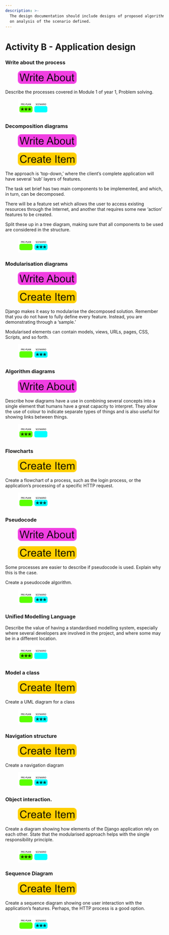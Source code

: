 ```yaml
---
description: >-
  The design documentation should include designs of proposed algorithms based
  on analysis of the scenario defined.
---
```


# Activity B - Application design

### Write about the process

<div align="left">

<figure><img src=".gitbook/assets/image (44).png" alt=""><figcaption></figcaption></figure>

</div>

Describe the processes covered in Module 1 of year 1, Problem solving.

<div align="left">

<figure><img src=".gitbook/assets/image (43).png" alt=""><figcaption></figcaption></figure>

</div>

### Decomposition diagrams

<div align="left">

<figure><img src=".gitbook/assets/image (48).png" alt=""><figcaption></figcaption></figure>

</div>

<div align="left">

<figure><img src=".gitbook/assets/image (46).png" alt=""><figcaption></figcaption></figure>

</div>

The approach is ‘top-down,’ where the client’s complete application will have several ‘sub’ layers of features.

The task set brief has two main components to be implemented, and which, in turn, can be decomposed.

There will be a feature set which allows the user to access existing resources through the Internet, and another that requires some new ‘action’ features to be created.

Split these up in a tree diagram, making sure that all components to be used are considered in the structure.

<div align="left">

<figure><img src=".gitbook/assets/image (49).png" alt=""><figcaption></figcaption></figure>

</div>

### Modularisation diagrams

<div align="left">

<figure><img src=".gitbook/assets/image (50).png" alt=""><figcaption></figcaption></figure>

</div>

<div align="left">

<figure><img src=".gitbook/assets/image (47).png" alt=""><figcaption></figcaption></figure>

</div>

Django makes it easy to modularise the decomposed solution. Remember that you do not have to fully define every feature. Instead, you are demonstrating through a ‘sample.’

Modularised elements can contain models, views, URLs, pages, CSS, Scripts, and so forth.

<div align="left">

<figure><img src=".gitbook/assets/image (52).png" alt=""><figcaption></figcaption></figure>

</div>

### Algorithm diagrams

<div align="left">

<figure><img src=".gitbook/assets/image (45).png" alt=""><figcaption></figcaption></figure>

</div>

Describe how diagrams have a use in combining several concepts into a single element that humans have a great capacity to interpret. They allow the use of colour to indicate separate types of things and is also useful for showing links between things.

<div align="left">

<figure><img src=".gitbook/assets/image (51).png" alt=""><figcaption></figcaption></figure>

</div>

### Flowcharts

<div align="left">

<figure><img src=".gitbook/assets/image (56).png" alt=""><figcaption></figcaption></figure>

</div>

Create a flowchart of a process, such as the login process, or the application’s processing of a specific HTTP request.

<div align="left">

<figure><img src=".gitbook/assets/image (53).png" alt=""><figcaption></figcaption></figure>

</div>

### Pseudocode

<div align="left">

<figure><img src=".gitbook/assets/image (58).png" alt=""><figcaption></figcaption></figure>

</div>

<div align="left">

<figure><img src=".gitbook/assets/image (57).png" alt=""><figcaption></figcaption></figure>

</div>

Some processes are easier to describe if pseudocode is used. Explain why this is the case.

Create a pseudocode algorithm.

<div align="left">

<figure><img src=".gitbook/assets/image (54).png" alt=""><figcaption></figcaption></figure>

</div>

### Unified Modelling Language

Describe the value of having a standardised modelling system, especially where several developers are involved in the project, and where some may be in a different location.

<div align="left">

<figure><img src=".gitbook/assets/image (55).png" alt=""><figcaption></figcaption></figure>

</div>

### Model a class

<div align="left">

<figure><img src=".gitbook/assets/image (59).png" alt=""><figcaption></figcaption></figure>

</div>

Create a UML diagram for a class

<div align="left">

<figure><img src=".gitbook/assets/image (60).png" alt=""><figcaption></figcaption></figure>

</div>

### Navigation structure

<div align="left">

<figure><img src=".gitbook/assets/image (62).png" alt=""><figcaption></figcaption></figure>

</div>

Create a navigation diagram

<div align="left">

<figure><img src=".gitbook/assets/image (61).png" alt=""><figcaption></figcaption></figure>

</div>

### Object interaction.

<div align="left">

<figure><img src=".gitbook/assets/image (63).png" alt=""><figcaption></figcaption></figure>

</div>

Create a diagram showing how elements of the Django application rely on each other. State that the modularised approach helps with the single responsibility principle.

<div align="left">

<figure><img src=".gitbook/assets/image (64).png" alt=""><figcaption></figcaption></figure>

</div>

### Sequence Diagram

<div align="left">

<figure><img src=".gitbook/assets/image (65).png" alt=""><figcaption></figcaption></figure>

</div>

Create a sequence diagram showing one user interaction with the application’s features. Perhaps, the HTTP process is a good option.

<div align="left">

<figure><img src=".gitbook/assets/image (67).png" alt=""><figcaption></figcaption></figure>

</div>

